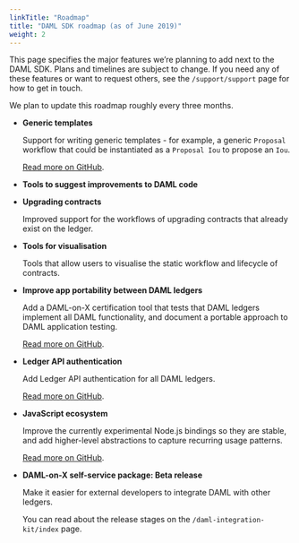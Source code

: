```yaml
---
linkTitle: "Roadmap"
title: "DAML SDK roadmap (as of June 2019)"
weight: 2
---
```


This page specifies the major features we’re planning to add next to the
DAML SDK. Plans and timelines are subject to change. If you need any of
these features or want to request others, see the `/support/support`
page for how to get in touch.

We plan to update this roadmap roughly every three months.

- **Generic templates**
    
    Support for writing generic templates - for example, a generic
    `Proposal` workflow that could be instantiated as a `Proposal Iou`
    to propose an `Iou`.
    
    [Read more on
    GitHub](https://github.com/digital-asset/daml/issues/1387).

- **Tools to suggest improvements to DAML code**

- **Upgrading contracts**
    
    Improved support for the workflows of upgrading contracts that
    already exist on the ledger.

- **Tools for visualisation**
    
    Tools that allow users to visualise the static workflow and
    lifecycle of contracts.
 - **Improve app portability between DAML ledgers**
    
    Add a DAML-on-X certification tool that tests that DAML ledgers
    implement all DAML functionality, and document a portable approach
    to DAML application testing.
    
    [Read more on GitHub](https://github.com/digital-asset/TODO).

- **Ledger API authentication**
    
    Add Ledger API authentication for all DAML ledgers.
    
    [Read more on GitHub](https://github.com/digital-asset/TODO).

- **JavaScript ecosystem**
    
    Improve the currently experimental Node.js bindings so they are
    stable, and add higher-level abstractions to capture recurring usage
    patterns.
    
    [Read more on GitHub](https://github.com/digital-asset/daml-js).

- **DAML-on-X self-service package: Beta release**
    
    Make it easier for external developers to integrate DAML with other
    ledgers.
    
    You can read about the release stages on the
    `/daml-integration-kit/index` page.
